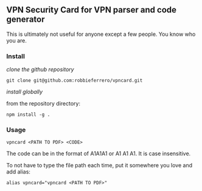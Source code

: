 ## VPN Security Card for VPN parser and code generator

This is ultimately not useful for anyone except a few people. You know who you are.

### Install
*clone the github repository*
```
git clone git@github.com:robbieferrero/vpncard.git
```

*install globally*

from the repository directory:
```
npm install -g .
```

### Usage

```
vpncard <PATH TO PDF> <CODE>
```

The code can be in the format of A1A1A1 or A1 A1 A1. It is case insensitive.

To not have to type the file path each time, put it somewhere you love and add alias:
```
alias vpncard="vpncard <PATH TO PDF>"
```